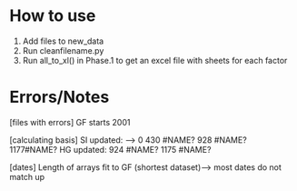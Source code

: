 # How to use
1. Add files to new_data
2. Run cleanfilename.py 
3. Run all_to_xl() in Phase.1 to get an excel file with sheets for each factor
 # Errors/Notes
[files with errors]
GF starts 2001

[calculating basis]
 SI updated: --> 0
     430	#NAME?
     928	#NAME?
     1177#NAME?
 HG updated:
     924	#NAME?
     1175 #NAME?

[dates]
 Length of arrays fit to GF (shortest dataset)--> 
 most dates do not match up
